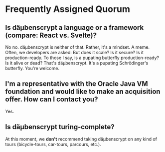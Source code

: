 # Frequently Assigned Quorum

## Is däμbenscrypt a language or a framework (compare: React vs. Svelte)?

No no. däμbenscrypt is neither of that. Rather, it's a mindset. A meme.  Often,
we developers are asked: But does it scale? Is it secure? Is it
production-ready. To those I say, is a pupating butterfly production-ready?  Is
it alive or dead? That's däμbenscrypt. It's a pupating Schrödinger's butterfly.
You're welcome.

## I'm a representative with the Oracle Java VM foundation and would like to make an acquisition offer. How can I contact you?

Yes.

## Is däμbenscrypt turing-complete?

At this moment, we **don't** recommend taking däμbenscrypt on any kind of tours (bicycle-tours, car-tours, parcours, etc.).
